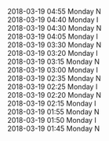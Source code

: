 2018-03-19 04:55 Monday  N  
2018-03-19 04:40 Monday  I  
2018-03-19 04:30 Monday  N  
2018-03-19 04:05 Monday  I  
2018-03-19 03:30 Monday  N  
2018-03-19 03:20 Monday  I  
2018-03-19 03:15 Monday  N  
2018-03-19 03:00 Monday  I  
2018-03-19 02:35 Monday  N  
2018-03-19 02:25 Monday  I  
2018-03-19 02:20 Monday  N  
2018-03-19 02:15 Monday  I  
2018-03-19 01:55 Monday  N  
2018-03-19 01:50 Monday  I  
2018-03-19 01:45 Monday  N  
